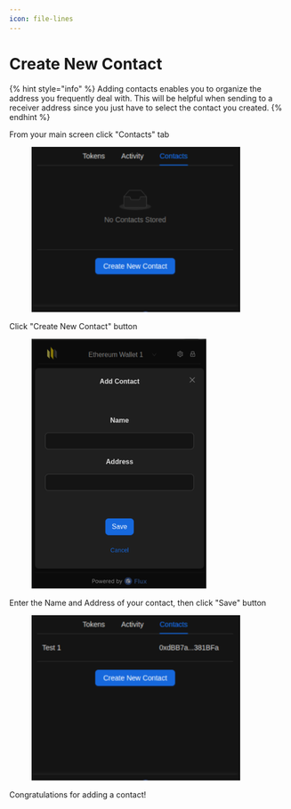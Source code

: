 ```yaml
---
icon: file-lines
---
```


# Create New Contact

{% hint style="info" %}
Adding contacts enables you to organize the address you frequently deal with. This will be helpful when sending to a receiver address since you just have to select the contact you created.
{% endhint %}

From your main screen click "Contacts" tab

<div align="left"><figure><img src="../../.gitbook/assets/image (43).png" alt="" width="375"><figcaption></figcaption></figure></div>

Click "Create New Contact" button

<div align="left"><figure><img src="../../.gitbook/assets/image (120).png" alt="" width="314"><figcaption></figcaption></figure></div>

Enter the Name and Address of your contact, then click "Save" button

<div align="left"><figure><img src="../../.gitbook/assets/image (44).png" alt="" width="375"><figcaption></figcaption></figure></div>

Congratulations for adding a contact!
